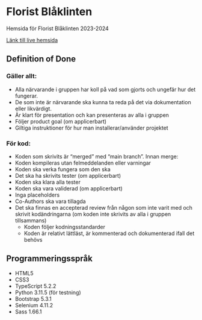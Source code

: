 # Florist Blåklinten

Hemsida för Florist Blåklinten 2023-2024

[Länk till live hemsida](https://ntig-uppsala.github.io/blaklinten/)

## Definition of Done
### Gäller allt:
* Alla närvarande i gruppen har koll på vad som gjorts och ungefär hur det fungerar.
* De som inte är närvarande ska kunna ta reda på det via dokumentation eller likvärdigt.
* Är klart för presentation och kan presenteras av alla i gruppen
* Följer product goal (om applicerbart)
* Giltiga instruktioner för hur man installerar/använder projektet
### För kod:
* Koden som skrivits är “merged” med “main branch”. Innan merge:
* Koden kompileras utan felmeddelanden eller varningar
* Koden ska verka fungera som den ska
* Det ska ha skrivits tester  (om applicerbart)
* Koden ska klara alla tester
* Koden ska vara validerad (om applicerbart)
* Inga placeholders
* Co-Authors ska vara tillagda
* Det ska finnas en accepterad review från någon som inte varit med och skrivit kodändringarna (om koden inte skrivits av alla i gruppen tillsammans)
  * Koden följer kodningsstandarder
  * Koden är relativt lättläst, är kommenterad och dokumenterad ifall det behövs


## Programmeringsspråk
* HTML5
* CSS3
* TypeScript 5.2.2
* Python 3.11.5 (för testning)
* Bootstrap 5.3.1
* Selenium 4.11.2
* Sass 1.66.1
